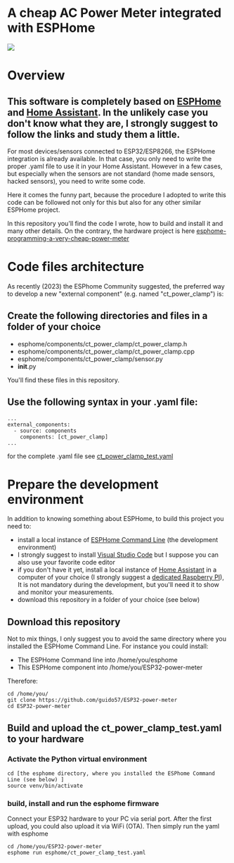 # A cheap AC Power Meter integrated with ESPHome
![](https://cdn.hackaday.io/images/6278781722196728543.png)

# Overview

## This software is completely based on [ESPHome](https://esphome.io/) and [Home Assistant](https://www.home-assistant.io/). In the unlikely case you don't know what they are, I strongly suggest to follow the links and study them a little.

For most devices/sensors connected to ESP32/ESP8266, the ESPHome integration is already available. In that case, you only need to write the proper .yaml file to use it in your Home Assistant.
However in a few cases, but especially when the sensors are not standard (home made sensors, hacked sensors), you need to write some code. 

Here it comes the funny part, because the procedure I adopted to write this code can be followed not only for this but also for any other similar ESPHome project. 

In this repository you'll find the code I wrote, how to build and install it and many other details. 
On the contrary, the hardware project is here
[esphome-programming-a-very-cheap-power-meter](https://hackaday.io/project/197097-esphome-programming-a-very-cheap-power-meter)

# Code files architecture

As recently (2023) the ESPhome Community suggested, the preferred way to develop a new "external component" (e.g. named "ct_power_clamp") is:

## Create the following directories and files in a folder of your choice

* esphome/components/ct_power_clamp/ct_power_clamp.h
* esphome/components/ct_power_clamp/ct_power_clamp.cpp 
* esphome/components/ct_power_clamp/sensor.py
* __init__.py

You'll find these files in this repository.

## Use the following syntax in your .yaml file:

```
...
external_components:
  - source: components
    components: [ct_power_clamp]
...
```
for the complete .yaml file see [ct_power_clamp_test.yaml](esphome/ct_power_clamp_test.yaml
)

# Prepare the development environment

In addition to knowing something about ESPHome, to build this project you need to:

* install a local instance of [ESPHome Command Line](https://esphome.io/guides/installing_esphome#linux) (the development environment)
* I strongly suggest to install [Visual Studio Code](https://code.visualstudio.com/) but I suppose you can also use your favorite code editor
* if you don't have it yet, install a local instance of [Home Assistant](https://www.home-assistant.io/installation/) in a computer of your choice (I strongly suggest a [dedicated Raspberry PI](https://www.home-assistant.io/installation/#diy-with-raspberry-pi)), It is not mandatory during the development, but you'll need it to show and monitor your measurements.
* download this repository in a folder of your choice (see below)

## Download this repository

Not to mix things, I only suggest you to avoid the same directory where you installed the ESPHome Command Line.
  For instance you could install:
  * The ESPHome Command line into /home/you/esphome
  * This ESPHome component into /home/you/ESP32-power-meter
    
Therefore:
```
cd /home/you/
git clone https://github.com/guido57/ESP32-power-meter
cd ESP32-power-meter
```

## Build and upload the ct_power_clamp_test.yaml to your hardware

### Activate the Python virtual environment

```
cd [the esphome directory, where you installed the ESPhome Command Line (see below) ]
source venv/bin/activate
```
### build, install and run the esphome firmware

Connect your ESP32 hardware to your PC via serial port.
After the first upload, you could also upload it via WiFi (OTA).
Then simply run the yaml with esphome

```
cd /home/you/ESP32-power-meter
esphome run esphome/ct_power_clamp_test.yaml
```
 


 

